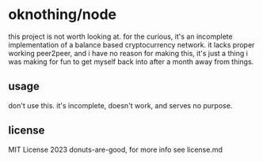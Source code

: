 # oknothing/node

this project is not worth looking at. for the curious, it's an incomplete implementation of a balance based cryptocurrency network. it lacks proper working peer2peer, and i have no reason for making this, it's just a thing i was making for fun to get myself back into after a month away from things.

## usage

don't use this. it's incomplete, doesn't work, and serves no purpose.

## license

MIT License 2023 donuts-are-good, for more info see license.md
